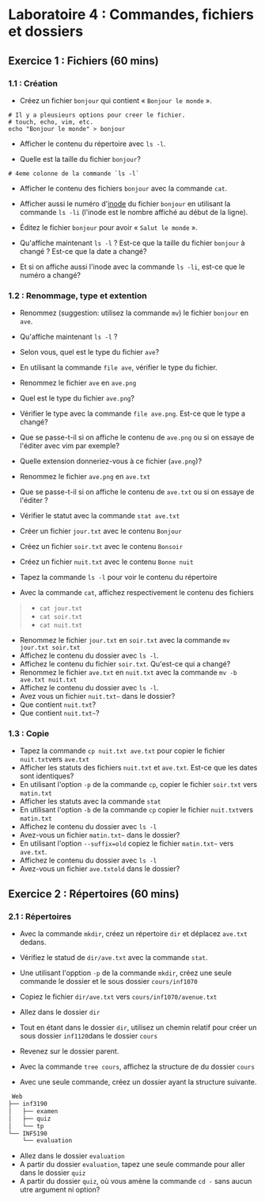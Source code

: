 # Laboratoire 4 : Commandes, fichiers et dossiers

## Exercice 1 : Fichiers (60 mins)

### 1.1 : Création

- Créez un fichier `bonjour` qui contient « `Bonjour le monde` ».

```
# Il y a pleusieurs options pour creer le fichier.
# touch, echo, vim, etc.
echo "Bonjour le monde" > bonjour
```

- Afficher le contenu du répertoire avec `ls -l`.

- Quelle est la taille du fichier `bonjour`?

```
# 4eme colonne de la commande `ls -l`
```

- Afficher le contenu des fichiers `bonjour` avec la commande `cat`.

- Afficher aussi le numéro d'[inode](https://linoxide.com/linux-command/linux-inode/) du fichier `bonjour` en utilisant la commande  `ls -li` (l'inode 
  est le nombre affiché au début de la ligne).

- Éditez le fichier `bonjour` pour avoir « `Salut le monde` ».

- Qu'affiche maintenant `ls -l` ? Est-ce que la taille du fichier `bonjour` à changé ? Est-ce 
  que la date a changé?

- Et si on affiche aussi l'inode avec la commande `ls -li`, est-ce que le numéro a changé?

### 1.2 : Renommage, type et extention

- Renommez (suggestion: utilisez la commande `mv`) le fichier `bonjour` en `ave`. 

- Qu'affiche maintenant `ls -l` ?

- Selon vous, quel est le type du fichier `ave`?

- En utilisant la commande `file ave`, vérifier le type du fichier.

- Renommez le fichier  `ave` en `ave.png`

- Quel est le type du fichier `ave.png`?

- Vérifier le type avec la commande `file ave.png`. Est-ce que le type a changé?

- Que se passe-t-il si on affiche le contenu de `ave.png` ou si on essaye de l'éditer avec 
  vim par exemple?
  
- Quelle extension donneriez-vous à ce fichier (`ave.png`)?

- Renommez le fichier `ave.png` en `ave.txt`

- Que se passe-t-il si on affiche le contenu de `ave.txt` ou si on essaye de l'éditer ?

- Vérifier le statut avec la commande `stat ave.txt`
- Créer un fichier  `jour.txt` avec le contenu `Bonjour`
- Créez un fichier  `soir.txt` avec le contenu `Bonsoir`
- Créez un fichier  `nuit.txt` avec le contenu `Bonne nuit`
- Tapez la commande `ls -l` pour voir le contenu du répertoire
- Avec la commande `cat`, affichez respectivement le contenu des fichiers
> - `cat jour.txt`
> - `cat soir.txt`
> - `cat nuit.txt`
- Renommez le fichier `jour.txt` en `soir.txt` avec la commande `mv jour.txt soir.txt`
- Affichez le contenu du dossier avec `ls -l`. 
- Affichez le contenu du fichier `soir.txt`. Qu'est-ce qui a changé?
- Renommez le fichier `ave.txt` en `nuit.txt` avec la commande `mv -b ave.txt nuit.txt`
- Affichez le contenu du dossier avec `ls -l`. 
- Avez vous un fichier `nuit.txt~` dans le dossier?
- Que contient  `nuit.txt`?
- Que contient  `nuit.txt~`?

### 1.3 : Copie

- Tapez la commande `cp nuit.txt ave.txt` pour copier  le fichier `nuit.txt`vers `ave.txt`
- Afficher les statuts des fichiers `nuit.txt` et  `ave.txt`. Est-ce que les dates 
  sont identiques?
- En utilisant l'option `-p` de la commande `cp`, copier le fichier `soir.txt` vers 
  `matin.txt`
- Afficher les statuts avec la commande `stat`
- En utilisant l'option `-b` de la commande `cp` copier le fichier `nuit.txt`vers `matin.txt`
- Affichez le contenu du dossier avec `ls -l`
- Avez-vous un fichier `matin.txt~` dans le dossier?
- En utilisant l'option `--suffix=old` copiez le fichier  `matin.txt~` vers `ave.txt`.
- Affichez le contenu du dossier avec `ls -l`
- Avez-vous un fichier `ave.txtold` dans le dossier?

## Exercice 2 : Répertoires (60 mins)

### 2.1 : Répertoires

- Avec la commande `mkdir`, créez un répertoire `dir` et déplacez `ave.txt` dedans.

- Vérifiez le statud de `dir/ave.txt` avec la commande `stat`.
- Une utilisant l'opption `-p` de la commande `mkdir`, créez une seule commande le 
  dossier et le sous dossier `cours/inf1070`
- Copiez le fichier `dir/ave.txt` vers `cours/inf1070/avenue.txt`
- Allez dans le dossier `dir`
- Tout en étant dans le dossier `dir`, utilisez un chemin relatif pour créer un sous 
  dossier `inf1120`dans le dossier `cours`
- Revenez sur le dossier parent. 
- Avec la commande `tree cours`, affichez la structure de du dossier `cours`
- Avec une seule commande, créez un dossier ayant la structure suivante.
~~~csh
 Web
├── inf3190
│   ├── examen
│   ├── quiz
│   └── tp
└── INF5190
    └── evaluation
~~~

<!-- Solution
mkdir -p Web/{inf3190/{tp,quiz,examen},INF5190/evaluation}
--> 
- Allez dans le dossier `evaluation`
- A partir du dossier `evaluation`, tapez une seule commande pour aller dans le dossier 
  `quiz`
- A partir du dossier `quiz`, où vous amène la commande `cd -` sans aucun utre argument 
  ni option?




